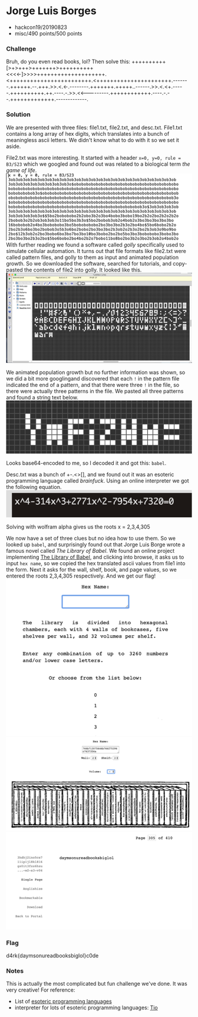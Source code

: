 # Jorge Luis Borges
* hackcon19/20190823
* misc/490 points/500 points

### Challenge
Bruh, do you even read books, lol? Then solve this: ++++++++++[>+>+++>+++++++>++++++++++<<<<-]>>>>++++++++++++++++++++.<++++++++++++++++++++++++.<++++++++++++++++++++++.-------.++++++.--.+++.>>.<.<-.--------.+++++++.+++++..------.>>.<.<+.-----.++++++++++.++.----.-.>>.<<---------.++++++++++++.----.-.--.+++++++++++++.-------------.

### Solution
We are presented with three files: file1.txt, file2.txt, and desc.txt.
File1.txt contains a long array of hex digits, which translates into a bunch of meaningless ascii letters. We didn't know what to do with it so we set it aside.

File2.txt was more interesting. It started with a header `x=0, y=0, rule = B3/S23` which we googled and found out was related to a biological term *the game of life*. 
![](src/JLBfile2.png)
With further reading we found a software called *golly* specifically used to simulate cellular automation. It turns out that file formats like file2.txt were called pattern files, and golly to them as input and animated population growth. So we downloaded the software, searched for tutorials, and copy-pasted the contents of file2 into golly.
It looked like this.
![](src/JLBgolly1.png)

We animated population growth but no further information was shown, so we did a bit more googlingand discovered that each `!` in the pattern file indicated the end of a pattern, and that there were three `!` in the file, so there were actually three patterns in the file. We pasted all three patterns and found a string text below.
![](src/JLBgolly2.png)

Looks base64-encoded to me, so I decoded it and got this: `babel`. 

Desc.txt was a bunch of +-.<>[], and we found out it was an esoteric programming language called *brainfuck*. Using an online interpreter we got the following equation.
![](src/JLBeq.png)

Solving with wolfram alpha gives us the roots x = 2,3,4,305

We now have a set of three clues but no idea how to use them. So we looked up `babel`, and surprisingly found out that Jorge Luis Borge wrote a famous novel called *The Library of Babel*. We found an online project implementing [The Library of Babel](https://libraryofbabel.info/), and clicking into browse, it asks us to input `hex name`, so we copied the hex translated ascii values from file1 into the form. Next it asks for the wall, shelf, book, and page values, so we entered the roots 2,3,4,305 respectively. And we get our flag!
![](src/JLBbabel1.png)
![](src/JLBbabel2.png)
![](src/JLBbabel3.png)

### Flag
d4rk{daymsonureadbooksbiglol}c0de

### Notes
This is actually the most complicated but fun challenge we've done. It was very creative!
For reference:
* List of [esoteric programming languages](https://en.wikipedia.org/wiki/Esoteric_programming_language)
* interpreter for lots of esoteric programming languages: [Tio](https://tio.run/#)
